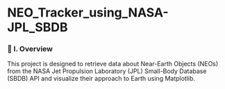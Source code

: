 # NEO_Tracker_using_NASA-JPL_SBDB

### 🧐 I. Overview
This project is designed to retrieve data about Near-Earth Objects (NEOs) from the NASA Jet Propulsion Laboratory (JPL) Small-Body Database (SBDB) API and visualize their approach to Earth using Matplotlib.
